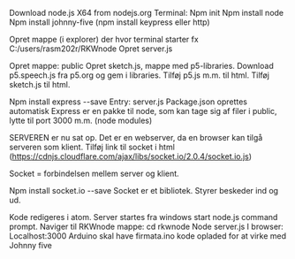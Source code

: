 Download node.js X64 from nodejs.org
Terminal:
Npm init
Npm install node
Npm install johnny-five
(npm install keypress eller http)

Opret mappe (i explorer) der hvor terminal starter fx
C:/users/rasm202r/RKWnode
Opret server.js

Opret mappe: public
Opret sketch.js, mappe med p5-libraries. 
Download p5.speech.js fra p5.org og gem i libraries.
Tilføj p5.js m.m. til html.
Tilføj sketch.js til html.

Npm install express --save 
Entry: server.js
Package.json oprettes automatisk
Express er en pakke til node, som kan tage sig af filer i public, lytte til port 3000 m.m.
(node modules)

SERVEREN er nu sat op. Det er en webserver, da en browser kan tilgå serveren som klient.
Tilføj link til socket i html (https://cdnjs.cloudflare.com/ajax/libs/socket.io/2.0.4/socket.io.js)

Socket = forbindelsen mellem server og klient.

Npm install socket.io --save
Socket er et bibliotek. Styrer beskeder ind og ud.

Kode redigeres i atom.
Server startes fra windows start node.js command prompt. Naviger til RKWnode mappe: cd rkwnode
Node server.js
I browser: Localhost:3000
Arduino skal have firmata.ino kode opladed for at virke med Johnny five

